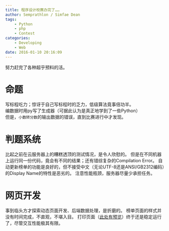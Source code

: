 ```yaml
---
title: 程序设计校赛办完了……
author: Semprathlon / Simfae Dean
tags:
	- Python
	- php
	- Contest
categories:
	- Developing
	- Web
date: 2016-01-10 20:16:09
---
```

努力赶完了各种超乎预料的活。  

命题
===
写标程吃力；惊讶于自己写标程时的乏力，低级算法竟事倍功半。  
编数据时用py写了生成器（可据此认为是真正地学到了一些Python）  
但是，`小数转分数`的输出数据的错误，直到比赛进行中才发现。

判题系统
===
比起之前在云服务器上的糟糕透顶的测试情况，是令人欣慰的。
但是在不同机器上运行同一份代码，竟会有不同的结果；还有错综复杂的Compilation Error。
自动更新榜单的功能是良好的，但不接受中文（无论UTF-8还是ANSI/GB2312编码）的Display Name的特性是恶劣的。
注意性能瓶颈，服务器尽量少承担任务。

网页开发
===
事到临头方才探索动态页面开发、后端数据处理，是折磨的。
榜单页面的样式并没有时间完成，不直观，不堪入目。
打印页面（[此处有预览](http://develop.semprathlon.net/PrintService/Print.php)）终于还是稳定运行了，尽管交互性能极其有限。